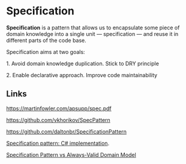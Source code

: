 # Specification

**Specification** is a pattern that allows us to encapsulate some piece of domain knowledge into a single unit — specification — and reuse it in different parts of the code base.

Specification aims at two goals:

1\. Avoid domain knowledge duplication. Stick to DRY principle

2\. Enable declarative approach. Improve code maintainability

## Links

https://martinfowler.com/apsupp/spec.pdf

https://github.com/vkhorikov/SpecPattern

https://github.com/daltonbr/SpecificationPattern

[Specification pattern: C# implementation](https://enterprisecraftsmanship.com/posts/specification-pattern-c-implementation/).

[Specification Pattern vs Always-Valid Domain Model](https://enterprisecraftsmanship.com/posts/specification-pattern-always-valid-domain-model/)

